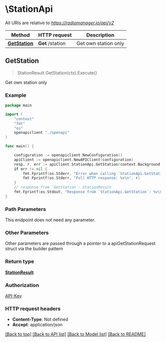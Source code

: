 # \StationApi

All URIs are relative to *https://radiomanager.io/api/v2*

Method | HTTP request | Description
------------- | ------------- | -------------
[**GetStation**](StationApi.md#GetStation) | **Get** /station | Get own station only



## GetStation

> StationResult GetStation(ctx).Execute()

Get own station only



### Example

```go
package main

import (
    "context"
    "fmt"
    "os"
    openapiclient "./openapi"
)

func main() {

    configuration := openapiclient.NewConfiguration()
    apiClient := openapiclient.NewAPIClient(configuration)
    resp, r, err := apiClient.StationApi.GetStation(context.Background()).Execute()
    if err != nil {
        fmt.Fprintf(os.Stderr, "Error when calling `StationApi.GetStation``: %v\n", err)
        fmt.Fprintf(os.Stderr, "Full HTTP response: %v\n", r)
    }
    // response from `GetStation`: StationResult
    fmt.Fprintf(os.Stdout, "Response from `StationApi.GetStation`: %v\n", resp)
}
```

### Path Parameters

This endpoint does not need any parameter.

### Other Parameters

Other parameters are passed through a pointer to a apiGetStationRequest struct via the builder pattern


### Return type

[**StationResult**](StationResult.md)

### Authorization

[API-Key](../README.md#API-Key)

### HTTP request headers

- **Content-Type**: Not defined
- **Accept**: application/json

[[Back to top]](#) [[Back to API list]](../README.md#documentation-for-api-endpoints)
[[Back to Model list]](../README.md#documentation-for-models)
[[Back to README]](../README.md)

